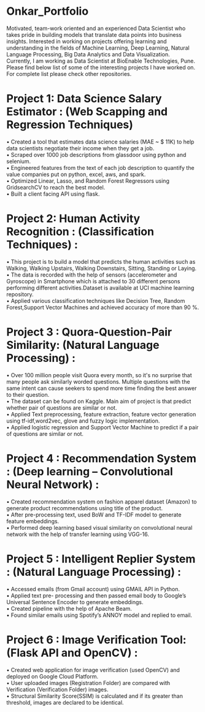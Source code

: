 # Onkar_Portfolio
Motivated, team-work oriented and an experienced Data Scientist who takes pride in building models that translate data points into business insights. Interested in working on projects offering learning and understanding in the fields of Machine Learning, Deep Learning, Natural Language Processing, Big Data Analytics and Data Visualization.                                                    
Currently, I am working as Data Scientist at BioEnable Technologies, Pune.                                                           
Please find below list of some of the interesting projects I have worked on. For complete list please check other repositories.        


# Project 1: Data Science Salary Estimator : (Web Scapping and Regression Techniques) 

• Created a tool that estimates data science salaries (MAE ~ $ 11K) to help data scientists negotiate their income when they get a job.                                                                                                                               
•	Scraped over 1000 job descriptions from glassdoor using python and selenium.  
•	Engineered features from the text of each job description to quantify the value companies put on python, excel, aws, and spark.  
•	Optimized Linear, Lasso, and Random Forest Regressors using GridsearchCV to reach the best model.                            
•	Built a client facing API using flask.

# Project 2: Human Activity Recognition : (Classification Techniques) :

•	This project is to build a model that predicts the human activities such as Walking, Walking Upstairs, Walking Downstairs, 
  Sitting, Standing or Laying.                                                                      
•	The data is recorded with the help of sensors (accelerometer and Gyroscope) in Smartphone which is attached
  to 30 different persons performing different activities.Dataset is available at  UCI machine learning repository.                   
•	Applied various classification techniques like Decision Tree, Random Forest,Support Vector Machines and achieved accuracy of
  more than 90 %.                                                                                                    

# Project 3 : Quora-Question-Pair Similarity: (Natural Language Processing) :

•	Over 100 million people visit Quora every month, so it's no surprise that many people ask similarly worded questions.
  Multiple questions with the same intent can cause seekers to spend more time finding the best answer to their question.          
•	The dataset can be found on Kaggle. Main aim of project is that predict whether pair of questions are similar or not.            
•	Applied Text preprocessing, feature extraction, feature vector generation using tf-idf,word2vec, glove and 
  fuzzy logic implementation.                                                                                                       
•	Applied logistic regression and Support Vector Machine to predict if a pair of questions are similar or not.

# Project 4 : Recommendation System : (Deep learning – Convolutional Neural Network) :

•	Created recommendation system on fashion apparel dataset (Amazon) to generate product recommendations using title of the product.   
•	After pre-processing text, used BoW and TF-IDF model to generate feature embeddings.                                               
•	Performed deep learning based visual similarity on convolutional neural network with the help of transfer learning using VGG-16.    

# Project 5 : Intelligent Replier System : (Natural Language Processing) :

•	Accessed emails (from Gmail account) using GMAIL API in Python.                                                                    
•	Applied text pre- processing and then passed email body to Google’s Universal Sentence Encoder to generate embeddings.              
•	Created pipeline with the help of Apache Beam.                                                                                      
•	Found similar emails using Spotify’s ANNOY model and replied to email.                                                             

# Project 6 : Image Verification Tool: (Flask API and OpenCV) :

•	Created web application for image verification (used OpenCV) and deployed on Google Cloud Platform.                                
•	User uploaded images (Registration Folder) are compared with Verification (Verification Folder) images.                             
•	Structural Similarity Score(SSIM) is calculated and if its greater than threshold, images are declared to be identical.             



